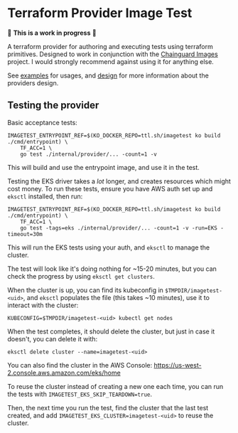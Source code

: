 # Terraform Provider Image Test

🚨 **This is a work in progress** 🚨

A terraform provider for authoring and executing tests using terraform primitives. Designed to work in conjunction with the [Chainguard Images](https://github.com/chainguard-dev/images) project. I would strongly recommend against using it for anything else.

See [examples](./examples) for usages, and [design](./design.md) for more information about the providers design.


## Testing the provider

Basic acceptance tests:

```
IMAGETEST_ENTRYPOINT_REF=$(KO_DOCKER_REPO=ttl.sh/imagetest ko build ./cmd/entrypoint) \
    TF_ACC=1 \
    go test ./internal/provider/... -count=1 -v
```

This will build and use the entrypoint image, and use it in the test.

Testing the EKS driver takes a _lot_ longer, and creates resources which might cost money. To run these tests, ensure you have AWS auth set up and `eksctl` installed, then run:

```
IMAGETEST_ENTRYPOINT_REF=$(KO_DOCKER_REPO=ttl.sh/imagetest ko build ./cmd/entrypoint) \
    TF_ACC=1 \
    go test -tags=eks ./internal/provider/... -count=1 -v -run=EKS -timeout=30m
```

This will run the EKS tests using your auth, and `eksctl` to manage the cluster.

The test will look like it's doing nothing for ~15-20 minutes, but you can check the progress by using `eksctl get clusters`.

When the cluster is up, you can find its kubeconfig in `$TMPDIR/imagetest-<uid>`, and `eksctl` populates the file (this takes ~10 minutes), use it to interact with the cluster:

```
KUBECONFIG=$TMPDIR/imagetest-<uid> kubectl get nodes
```

When the test completes, it should delete the cluster, but just in case it doesn't, you can delete it with:

```
eksctl delete cluster --name=imagetest-<uid>
```

You can also find the cluster in the AWS Console: https://us-west-2.console.aws.amazon.com/eks/home

To reuse the cluster instead of creating a new one each time, you can run the tests with `IMAGETEST_EKS_SKIP_TEARDOWN=true`.

Then, the next time you run the test, find the cluster that the last test created, and add `IMAGETEST_EKS_CLUSTER=imagetest-<uid>` to reuse the cluster.
